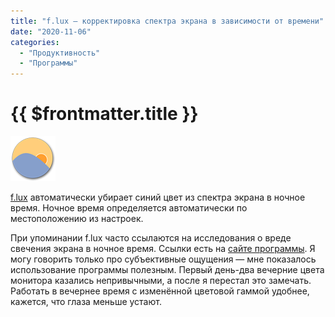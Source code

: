 ```yaml
---
title: "f.lux — корректировка спектра экрана в зависимости от времени"
date: "2020-11-06"
categories: 
  - "Продуктивность"
  - "Программы"
---
```


# {{ $frontmatter.title }}

![flux logo](images/flux-icon-sm.png)

[f.lux](https://justgetflux.com/) автоматически убирает синий цвет из спектра экрана в ночное время. Ночное время определяется автоматически по местоположению из настроек.

При упоминании f.lux часто ссылаются на исследования о вреде свечения экрана в ночное время. Ссылки есть на [сайте программы](https://justgetflux.com/research.html). Я могу говорить только про субъективные ощущения — мне показалось использование программы полезным. Первый день-два вечерние цвета монитора казались непривычными, а после я перестал это замечать. Работать в вечернее время с изменённой цветовой гаммой удобнее, кажется, что глаза меньше устают.
